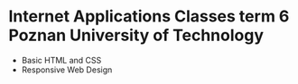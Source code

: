 # Internet Applications Classes term 6 Poznan University of Technology
* Basic HTML and CSS
* Responsive Web Design
